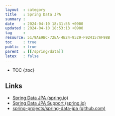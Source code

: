 ```yaml
---
layout  : category
title   : Spring Data JPA
summary : 
date    : 2024-04-10 18:31:55 +0900
updated : 2024-04-10 18:53:13 +0900
tag     : 
resource: 51/9AE9BC-72EA-4B24-9529-F924157AF98B
toc     : true
public  : true
parent  : [[/spring/data]]
latex   : false
---
```

* TOC
{:toc}

## Links

- [Spring Data JPA (spring.io)]( https://spring.io/projects/spring-data-jpa )
- [Spring Data JPA Support (spring.io)]( https://spring.io/projects/spring-data-jpa#support )
- [spring-projects/spring-data-jpa (github.com)](https://github.com/spring-projects/spring-data-jpa )

